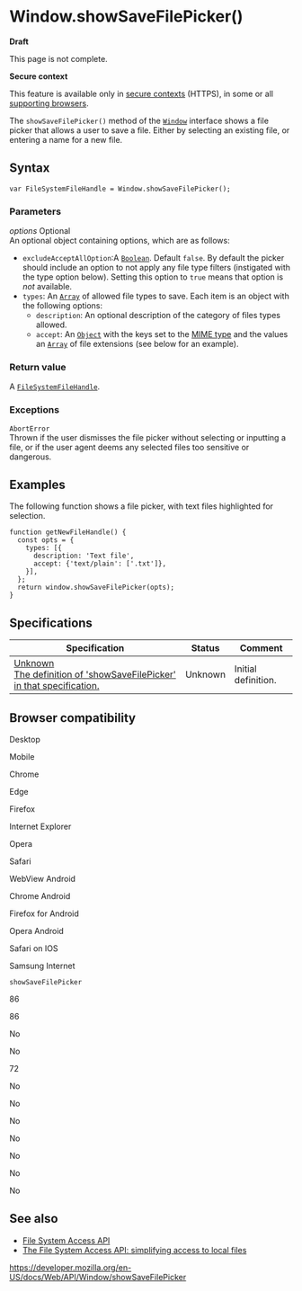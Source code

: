 Window.showSaveFilePicker()
===========================

**Draft**

This page is not complete.

**Secure context**

This feature is available only in [secure contexts](https://developer.mozilla.org/en-US/docs/Web/Security/Secure_Contexts) (HTTPS), in some or all [supporting browsers](#browser_compatibility).

The `showSaveFilePicker()` method of the [`Window`](../window) interface shows a file picker that allows a user to save a file. Either by selecting an existing file, or entering a name for a new file.

Syntax
------

    var FileSystemFileHandle = Window.showSaveFilePicker();

### Parameters

 *options* <span class="badge inline optional">Optional</span>   
An optional object containing options, which are as follows:

-   `excludeAcceptAllOption`:A [`Boolean`](https://developer.mozilla.org/en-US/docs/Web/JavaScript/Reference/Global_Objects/Boolean). Default `false`. By default the picker should include an option to not apply any file type filters (instigated with the type option below). Setting this option to `true` means that option is *not* available.
-   `types`: An [`Array`](https://developer.mozilla.org/en-US/docs/Web/JavaScript/Reference/Global_Objects/Array) of allowed file types to save. Each item is an object with the following options:
    -   `description`: An optional description of the category of files types allowed.
    -   `accept`: An [`Object`](https://developer.mozilla.org/en-US/docs/Web/JavaScript/Reference/Global_Objects/Object) with the keys set to the [MIME type](https://developer.mozilla.org/en-US/docs/Web/HTTP/Basics_of_HTTP/MIME_types/Common_types) and the values an [`Array`](https://developer.mozilla.org/en-US/docs/Web/JavaScript/Reference/Global_Objects/Array) of file extensions (see below for an example).

### Return value

A [`FileSystemFileHandle`](../filesystemfilehandle).

### Exceptions

`AbortError`  
Thrown if the user dismisses the file picker without selecting or inputting a file, or if the user agent deems any selected files too sensitive or dangerous.

Examples
--------

The following function shows a file picker, with text files highlighted for selection.

    function getNewFileHandle() {
      const opts = {
        types: [{
          description: 'Text file',
          accept: {'text/plain': ['.txt']},
        }],
      };
      return window.showSaveFilePicker(opts);
    }

Specifications
--------------

<table><thead><tr class="header"><th>Specification</th><th>Status</th><th>Comment</th></tr></thead><tbody><tr class="odd"><td><a href="about:unknown#api-showsavefilepicker">Unknown<br />
<span class="small">The definition of 'showSaveFilePicker' in that specification.</span></a></td><td><span class="spec-">Unknown</span></td><td>Initial definition.</td></tr></tbody></table>

Browser compatibility
---------------------

Desktop

Mobile

Chrome

Edge

Firefox

Internet Explorer

Opera

Safari

WebView Android

Chrome Android

Firefox for Android

Opera Android

Safari on IOS

Samsung Internet

`showSaveFilePicker`

86

86

No

No

72

No

No

No

No

No

No

No

See also
--------

-   [File System Access API](../file_system_access_api)
-   [The File System Access API: simplifying access to local files](https://web.dev/file-system-access/)

<a href="https://developer.mozilla.org/en-US/docs/Web/API/Window/showSaveFilePicker" class="_attribution-link">https://developer.mozilla.org/en-US/docs/Web/API/Window/showSaveFilePicker</a>
